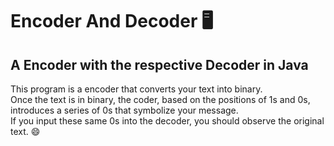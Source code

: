 Encoder And Decoder 🖥️
=======================
A Encoder with the respective Decoder in Java
---------------------------------------------
This program is a encoder that converts your text into binary.  
Once the text is in binary, the coder, based on the positions of 1s and 0s, introduces a series of 0s that symbolize your message.  
If you input these same 0s into the decoder, you should observe the original text. 😄
